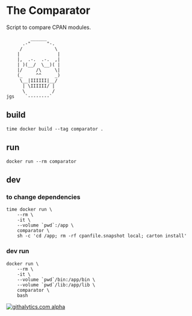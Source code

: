 # The Comparator

Script to compare CPAN modules.

             ______
          .-"      "-.
         /            \
        |              |
        |,  .-.  .-.  ,|
        | )(__/  \__)( |
        |/     /\     \|
        (_     ^^     _)
         \__|IIIIII|__/
          | \IIIIII/ |
          \          /
    jgs    `--------`

## build

    time docker build --tag comparator .

## run

    docker run --rm comparator

## dev

### to change dependencies

    time docker run \
        --rm \
        -it \
        --volume `pwd`:/app \
        comparator \
        sh -c 'cd /app; rm -rf cpanfile.snapshot local; carton install'

### dev run

    docker run \
        --rm \
        -it \
        --volume `pwd`/bin:/app/bin \
        --volume `pwd`/lib:/app/lib \
        comparator \
        bash

[![githalytics.com alpha](https://cruel-carlota.pagodabox.com/b81c7a8c300a0a52c2bfecf4b9fc53de "githalytics.com")](http://githalytics.com/bessarabov/App-Comparator)

